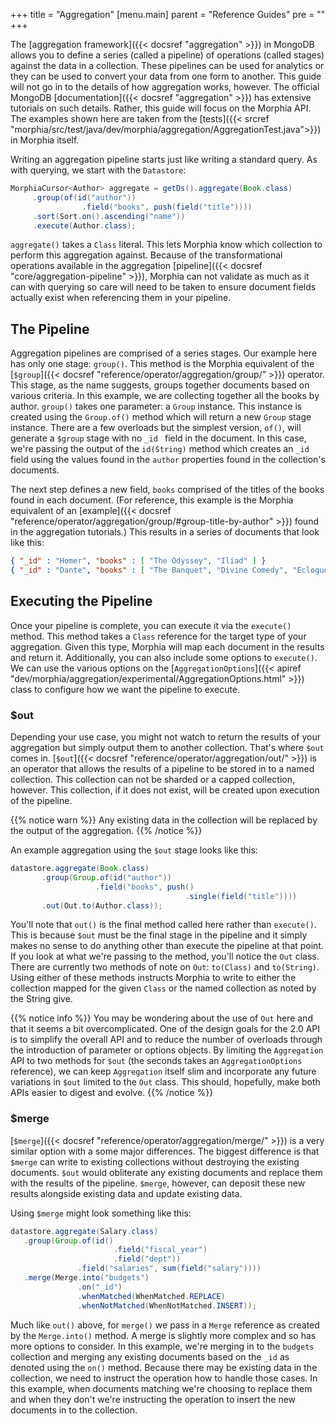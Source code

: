 +++
title = "Aggregation"
[menu.main]
  parent = "Reference Guides"
  pre = "<i class='fa fa-file-text-o'></i>"
+++

The [aggregation framework]({{< docsref "aggregation" >}}) in MongoDB allows you to define a series (called a pipeline) of
operations (called stages) against the data in a collection.  These pipelines can be used for analytics or they can be used to
convert your data from one form to another.  This guide will not go in to the details of how aggregation works, however.  The official
 MongoDB [documentation]({{< docsref "aggregation" >}}) has extensive tutorials on such details.  Rather, this
 guide will focus on the Morphia API.  The examples shown here are taken from the [tests]({{< srcref
  "morphia/src/test/java/dev/morphia/aggregation/AggregationTest.java">}}) in Morphia itself.

Writing an aggregation pipeline starts just like writing a standard query.  As with querying, we start with the `Datastore`:

```java
MorphiaCursor<Author> aggregate = getDs().aggregate(Book.class)
     .group(of(id("author"))
                .field("books", push(field("title"))))
     .sort(Sort.on().ascending("name"))
     .execute(Author.class);
```

`aggregate()` takes a `Class` literal.  This lets Morphia know which collection to perform this aggregation against.  Because of the
 transformational operations available in the aggregation [pipeline]({{< docsref "core/aggregation-pipeline" >}}), Morphia can not
  validate as much as it can with querying so care will need to be taken to ensure document fields actually exist when referencing them
   in your pipeline.

## The Pipeline
Aggregation pipelines are comprised of a series stages.  Our example here has only one stage: `group()`.  This method is the Morphia
equivalent of the [`$group`]({{< docsref "reference/operator/aggregation/group/" >}}) operator.  This stage, as the name
suggests, groups together documents based on various criteria.  In this example, we are collecting together all the books by
author.  `group()` takes one parameter:  a `Group` instance.  This instance is created using the `Group.of()` method which will return a
 new `Group` stage instance.  There are a few overloads but the simplest version, `of()`, will generate a `$group` stage with no `_id
 ` field in the document.  In this case, we're passing the output of the `id(String)` method which creates an `_id` field using the
  values found in the `author` properties found in the collection's documents.
 
 The next step defines a new field, `books` comprised of the titles of the books found in each document.  (For reference, this example is
  the Morphia equivalent of an [example]({{< docsref "reference/operator/aggregation/group/#group-title-by-author" >}}) found in the
   aggregation tutorials.)  This results in a series of documents that look like this:

 ```json
 { "_id" : "Homer", "books" : [ "The Odyssey", "Iliad" ] }
 { "_id" : "Dante", "books" : [ "The Banquet", "Divine Comedy", "Eclogues" ] }
 ```

## Executing the Pipeline

Once your pipeline is complete, you can execute it via the `execute()` method.  This method takes a `Class` reference for the target
 type of your aggregation.  Given this type, Morphia will map each document in the results and return it.  Additionally, you can also
  include some options to `execute()`. We can use the various options on the 
[`AggregationOptions`]({{< apiref "dev/morphia/aggregation/experimental/AggregationOptions.html" >}}) class to configure how we want the
 pipeline to execute.

### $out

Depending your use case, you might not watch to return the results of your aggregation but simply output them to another collection.
That's where `$out` comes in.  [`$out`]({{< docsref "reference/operator/aggregation/out/" >}}) is an operator that allows the results of a
pipeline to be stored in to a named collection.  This collection can not be sharded or a capped collection, however.  This collection,
if it does not exist, will be created upon execution of the pipeline.

{{% notice warn %}}
Any existing data in the collection will be replaced by the output of the aggregation.
{{% /notice %}}

An example aggregation using the `$out` stage looks like this:

```java
datastore.aggregate(Book.class)
       .group(Group.of(id("author"))
                   .field("books", push()
                                       .single(field("title"))))
       .out(Out.to(Author.class));
```

You'll note that `out()` is the final method called here rather than `execute()`.  This is because `$out` must be the final stage in the
pipeline and it simply makes no sense to do anything other than execute the pipeline at that point.  If you look at what we're passing
to the method, you'll notice the `Out` class.  There are currently two methods of note on `Out`:  `to(Class)` and `to(String)`.  Using
either of these methods instructs Morphia to write to either the collection mapped for the given `Class` or the named collection as
noted by the String give.

{{% notice info %}}
You may be wondering about the use of `Out` here and that it seems a bit overcomplicated.  One of the design goals for the 2.0 API is to
simplify the overall API and to reduce the number of overloads through the introduction of parameter or options objects.  By limiting
the `Aggregation` API to two methods for `$out` (the seconds takes an `AggregationOptions` reference), we can keep `Aggregation` itself
slim and incorporate any future variations in `$out` limited to the `Out` class.  This should, hopefully, make both APIs easier to
digest and evolve.
{{% /notice %}}

### $merge
[`$merge`]({{< docsref "reference/operator/aggregation/merge/" >}}) is a very similar option with a some major differences.  The biggest
 difference is that `$merge` can write to existing collections without destroying the existing documents.  `$out` would obliterate any
  existing documents and replace them with the results of the pipeline.  `$merge`, however, can deposit these new results alongside
   existing data and update existing data.

Using `$merge` might look something like this:

```java
datastore.aggregate(Salary.class)
   .group(Group.of(id()
                       .field("fiscal_year")
                       .field("dept"))
               .field("salaries", sum(field("salary"))))
   .merge(Merge.into("budgets")
               .on("_id")
               .whenMatched(WhenMatched.REPLACE)
               .whenNotMatched(WhenNotMatched.INSERT));
```

Much like `out()` above, for `merge()` we pass in a `Merge` reference as created by the `Merge.into()` method.  A merge is slightly more
complex and so has more options to consider.  In this example, we're merging in to the `budgets` collection and merging any existing
documents based on the `_id` as denoted using the `on()` method.  Because there may be existing data in the collection, we need to
instruct the operation how to handle those cases.  In this example, when documents matching we're choosing to replace them and when
they don't we're instructing the operation to insert the new documents in to the collection.